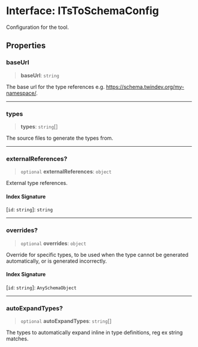 # Interface: ITsToSchemaConfig

Configuration for the tool.

## Properties

### baseUrl

> **baseUrl**: `string`

The base url for the type references e.g. https://schema.twindev.org/my-namespace/.

***

### types

> **types**: `string`[]

The source files to generate the types from.

***

### externalReferences?

> `optional` **externalReferences**: `object`

External type references.

#### Index Signature

\[`id`: `string`\]: `string`

***

### overrides?

> `optional` **overrides**: `object`

Override for specific types, to be used when the type cannot be generated automatically, or is generated incorrectly.

#### Index Signature

\[`id`: `string`\]: `AnySchemaObject`

***

### autoExpandTypes?

> `optional` **autoExpandTypes**: `string`[]

The types to automatically expand inline in type definitions, reg ex string matches.

